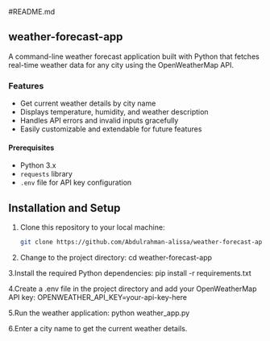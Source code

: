 #README.md

## weather-forecast-app

A command-line weather forecast application built with Python that fetches real-time weather data for any city using the OpenWeatherMap API.

### Features

- Get current weather details by city name
- Displays temperature, humidity, and weather description
- Handles API errors and invalid inputs gracefully
- Easily customizable and extendable for future features

#### Prerequisites

- Python 3.x
- `requests` library
- `.env` file for API key configuration

## Installation and Setup

1. Clone this repository to your local machine:

   ```bash
   git clone https://github.com/Abdulrahman-alissa/weather-forecast-app.git

2. Change to the project directory:
   cd weather-forecast-app

3.Install the required Python dependencies:
pip install -r requirements.txt

4.Create a .env file in the project directory and add your OpenWeatherMap API key:
OPENWEATHER_API_KEY=your-api-key-here

5.Run the weather application:
python weather_app.py

6.Enter a city name to get the current weather details.
